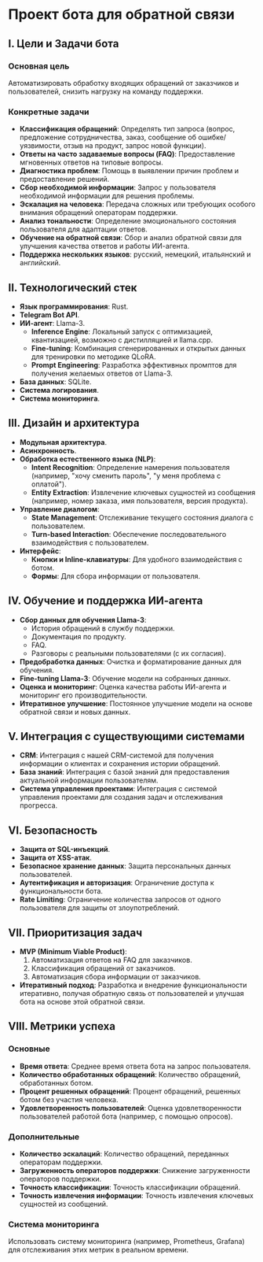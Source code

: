 # Проект бота для обратной связи

## I. Цели и Задачи бота

### Основная цель
Автоматизировать обработку входящих обращений от заказчиков и пользователей, снизить нагрузку на команду поддержки.

### Конкретные задачи
- **Классификация обращений**: Определять тип запроса (вопрос, предложение сотрудничества, заказ, сообщение об ошибке/уязвимости, отзыв на продукт, запрос новой функции).
- **Ответы на часто задаваемые вопросы (FAQ)**: Предоставление мгновенных ответов на типовые вопросы.
- **Диагностика проблем**: Помощь в выявлении причин проблем и предоставление решений.
- **Сбор необходимой информации**: Запрос у пользователя необходимой информации для решения проблемы.
- **Эскалация на человека**: Передача сложных или требующих особого внимания обращений операторам поддержки.
- **Анализ тональности**: Определение эмоционального состояния пользователя для адаптации ответов.
- **Обучение на обратной связи**: Сбор и анализ обратной связи для улучшения качества ответов и работы ИИ-агента.
- **Поддержка нескольких языков**: русский, немецкий, итальянский и английский.

## II. Технологический стек

- **Язык программирования**: Rust.
- **Telegram Bot API**.
- **ИИ-агент**: Llama-3.
  - **Inference Engine**: Локальный запуск с оптимизацией, квантизацией, возможно с дистилляцией и llama.cpp.
  - **Fine-tuning**: Комбинация сгенерированных и открытых данных для тренировки по методике QLoRA.
  - **Prompt Engineering**: Разработка эффективных промптов для получения желаемых ответов от Llama-3.
- **База данных**: SQLite.
- **Система логирования**.
- **Система мониторинга**.

## III. Дизайн и архитектура

- **Модульная архитектура**.
- **Асинхронность**.
- **Обработка естественного языка (NLP)**:
  - **Intent Recognition**: Определение намерения пользователя (например, "хочу сменить пароль", "у меня проблема с оплатой").
  - **Entity Extraction**: Извлечение ключевых сущностей из сообщения (например, номер заказа, имя пользователя, версия продукта).
- **Управление диалогом**:
  - **State Management**: Отслеживание текущего состояния диалога с пользователем.
  - **Turn-based Interaction**: Обеспечение последовательного взаимодействия с пользователем.
- **Интерфейс**:
  - **Кнопки и Inline-клавиатуры**: Для удобного взаимодействия с ботом.
  - **Формы**: Для сбора информации от пользователя.

## IV. Обучение и поддержка ИИ-агента

- **Сбор данных для обучения Llama-3**:
  - История обращений в службу поддержки.
  - Документация по продукту.
  - FAQ.
  - Разговоры с реальными пользователями (с их согласия).
- **Предобработка данных**: Очистка и форматирование данных для обучения.
- **Fine-tuning Llama-3**: Обучение модели на собранных данных.
- **Оценка и мониторинг**: Оценка качества работы ИИ-агента и мониторинг его производительности.
- **Итеративное улучшение**: Постоянное улучшение модели на основе обратной связи и новых данных.

## V. Интеграция с существующими системами

- **CRM**: Интеграция с нашей CRM-системой для получения информации о клиентах и сохранения истории обращений.
- **База знаний**: Интеграция с базой знаний для предоставления актуальной информации пользователям.
- **Система управления проектами**: Интеграция с системой управления проектами для создания задач и отслеживания прогресса.

## VI. Безопасность

- **Защита от SQL-инъекций**.
- **Защита от XSS-атак**.
- **Безопасное хранение данных**: Защита персональных данных пользователей.
- **Аутентификация и авторизация**: Ограничение доступа к функциональности бота.
- **Rate Limiting**: Ограничение количества запросов от одного пользователя для защиты от злоупотреблений.

## VII. Приоритизация задач

- **MVP (Minimum Viable Product)**:
  1. Автоматизация ответов на FAQ для заказчиков.
  2. Классификация обращений от заказчиков.
  3. Автоматизация сбора информации от заказчиков.
- **Итеративный подход**: Разработка и внедрение функциональности итеративно, получая обратную связь от пользователей и улучшая бота на основе этой обратной связи.

## VIII. Метрики успеха

### Основные
- **Время ответа**: Среднее время ответа бота на запрос пользователя.
- **Количество обработанных обращений**: Количество обращений, обработанных ботом.
- **Процент решенных обращений**: Процент обращений, решенных ботом без участия человека.
- **Удовлетворенность пользователей**: Оценка удовлетворенности пользователей работой бота (например, с помощью опросов).

### Дополнительные
- **Количество эскалаций**: Количество обращений, переданных операторам поддержки.
- **Загруженность операторов поддержки**: Снижение загруженности операторов поддержки.
- **Точность классификации**: Точность классификации обращений.
- **Точность извлечения информации**: Точность извлечения ключевых сущностей из сообщений.

### Система мониторинга
Использовать систему мониторинга (например, Prometheus, Grafana) для отслеживания этих метрик в реальном времени.